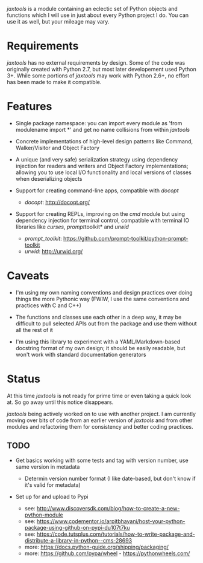 *jaxtools* is a module containing an eclectic set of Python objects and functions which I will use in just about every Python project I do. You can use it as well, but your mileage may vary.

# Requirements

*jaxtools* has no external requirements by design. Some of the code was originally created with Python 2.7, but most later developement used Python 3+. While some portions of *jaxtools* may work with Python 2.6+, no effort has been made to make it compatible.

# Features

* Single package namespace: you can import every module as 'from modulename import *' and get no name collisions from within *jaxtools*

* Concrete implementations of high-level design patterns like Command, Walker/Visitor and Object Factory

* A unique (and very safe) serialization strategy using dependency injection for readers and writers and Object Factory implementations; allowing you to use local I/O functionality and local versions of classes when deserializing objects

* Support for creating command-line apps, compatible with *docopt*
    - *docopt*: http://docopt.org/

* Support for creating REPLs, improving on the *cmd* module but using dependency injection for terminal control, compatible with terminal IO libraries like *curses*, *prompt*toolkit* and *urwid*
    - *prompt_toolkit*: https://github.com/prompt-toolkit/python-prompt-toolkit
    - *urwid*: http://urwid.org/

# Caveats

* I'm using my own naming conventions and design practices over doing things the more Pythonic way (FWIW, I use the same conventions and practices with C and C++) 

* The functions and classes use each other in a deep way, it may be difficult to pull selected APIs out from the package and use them without all the rest of it

* I'm using this library to experiment with a YAML/Markdown-based docstring format of my own design; it should be easily readable, but won't work with standard documentation generators

# Status

At this time *jaxtools* is not ready for prime time or even taking a quick look at. So go away until this notice disappears.
 
 *jaxtools* being actively worked on to use with another project. I am currently moving over bits of code from an earlier version of *jaxtools* and from other modules and refactoring them for consistency and better coding practices. 
 
 ## TODO
 
 * Get basics working with some tests and tag with version number, use same version in metadata
    - Determin version number format (I like date-based, but don't know if it's valid for metadata)
 
 * Set up for and upload to Pypi
    - see: http://www.discoversdk.com/blog/how-to-create-a-new-python-module
    - see: https://www.codementor.io/arpitbhayani/host-your-python-package-using-github-on-pypi-du107t7ku
    - see: https://code.tutsplus.com/tutorials/how-to-write-package-and-distribute-a-library-in-python--cms-28693
    - more: https://docs.python-guide.org/shipping/packaging/
    - more: https://github.com/pypa/wheel - https://pythonwheels.com/
 
 